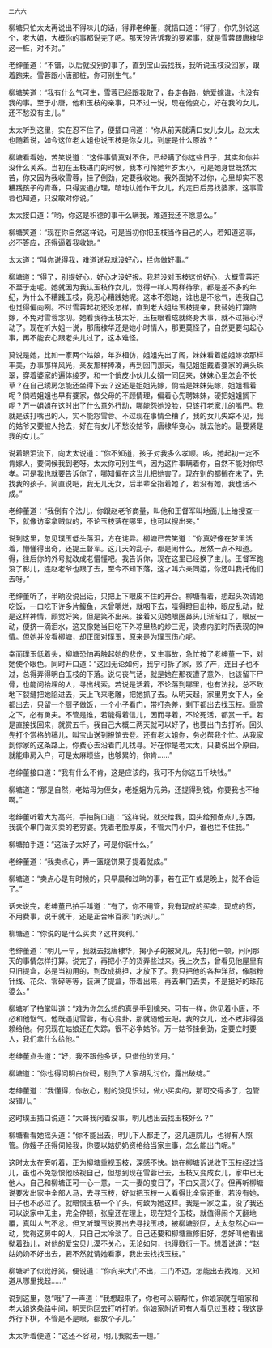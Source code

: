     二六六 

   柳塘只怕太太再说出不得味儿的话，得罪老绅董，就插口道：“得了，你先别说这个，老大姐，大概你的事都说完了吧。那天没告诉我的要紧事，就是雪蓉跟唐棣华这一桩，对不对。”

   老绅董道：“不错，以后就没别的事了，直到宝山去找我，我听说玉枝没回家，跟着跑来。雪蓉跟小唐那桩，你可别生气。”

   柳塘笑道：“我有什么气可生，雪蓉已经跟我散了，各走各路，她爱嫁谁，也没有我的事。至于小唐，他和玉枝的亲事，只不过一说，现在他变心，好在我的女儿，还不愁没有主儿。”

   太太听到这里，实在忍不住了，便插口问道：“你从前天就满口女儿女儿，赵太太也随着说，如今这位老大姐也说玉枝是你女儿，到底是什么原故？”

   柳塘看看她，苦笑说道：“这件事情真对不住，已经瞒了你这些日子，其实和你并没什么关系。当初在玉枝进门的时候，我本可怜她年岁太小，可是她身世既然太苦，你又因为我收雪蓉，挂了倒劲，定要我收她。我外面拗不过你，心里却实不忍糟践孩子的青春，只得变通办理，暗地认她作干女儿，约定日后另找婆家。这事雪蓉也知道，只没敢对你说。”

   太太接口道：“哟，你这是积德的事干么瞒我，难道我还不愿意么。”

   柳塘笑道：“现在你自然这样说，可是当初你把玉枝当作自己的人，若知道这事，必不答应，还得逼着我收她。”

   太太道：“叫你说得我，难道说我就没好心，拦你做好事。”

   柳塘道：“得了，别提好心，好心才没好报。我若没对玉枝这份好心，大概雪蓉还不至于走呢。她就因为我认玉枝作女儿，觉得一样人两样待承，都是差不多的年纪，为什么不糟践玉枝，竟忍心糟践她呢。这本不怨她，谁也是不忿气，连我自己也觉得偏向咧。不过雪蓉起初还没怎样，直到老大姐给玉枝提亲，我替她打算陪嫁，不免对雪蓉念叨。她看我待玉枝太好，玉枝眼看成就终身大事，就不过把心浮动了。现在听大姐一说，那唐棣华还是她小时情人，那更莫怪了，自然更要勾起心事，再不能安心跟老头儿过了，这本难怪。

   莫说是她，比如一家两个姑娘，年岁相仿，姐姐先出了阁，妹妹看着姐姐嫁妆那样丰美，办事那样风光，亲友那样捧凑，再到回门那天，看见姐姐戴着婆家的满头珠翠，穿着婆家的遍体绫罗，和一个俏皮小伙儿女婿一同回来，妹妹心里怎会不长草？在自己绣房怎能还坐得下去？这还是姐姐先嫁，倘若是妹妹先嫁，姐姐看着呢？倘若姐姐也早有婆家，做父母的不顾情理，偏着心先聘妹妹，硬把姐姐搁下呢？万一姐姐在这时出了什么意外行动，哪能怨她没脸，只该打老家儿的嘴巴。我就是该打嘴巴的人，实不能怨雪蓉。不过现在事情全糟了，我的女儿失踪不见，我的姑爷又要被人抢去，好在有女儿不愁没姑爷，唐棣华变心，就去他的。最要紧是我的女儿。”

   说着眼泪流下，向太太说道：“你不知道，孩子对我多么孝顺。咳，她起初一定不肯嫁人，要伺候我到老呀。太太你可别生气，因为这件事瞒着你，自然不能对你尽孝。可是我也就要告诉你了，哪知偏在这当儿把她害了。现在别的都搁在末了，先找我的孩子。简直说吧，我无儿无女，后半辈全指着她了，若没有她，我也活不成。”

   老绅董道：“我倒有个法儿，你跟赵老爷商量，叫他和王督军叫地面儿上给搜查一下，就像访案拿贼似的，不论玉枝落在哪里，也可以搜出来。”

   说到这里，忽见璞玉低头落泪，方在诧异。柳塘已苦笑道：“你真好像在梦里活着，懵懂得出奇，还提王督军。这几天的乱子，都是闹什么，居然一点不知道。得，往后你的外号就改成老懵懂吧。我告诉你，现在这里已经换了主儿。王督军跑没了影儿，连赵老爷也跟了去，至今不知下落，这才叫六亲同运，你还叫我托他们去呀。”

   老绅董听了，半晌没说出话，只把上下眼皮不住的开合。柳塘看着，想起头次请她吃饭，一口吃下许多片鳆鱼，未曾嚼烂，就咽下去，噎得瞪目出神，眼皮乱动，就是这样神情，颇觉好笑，但是笑不出来。接着又见她眼圈鼻头儿渐渐红了，眼皮一动，便挤一滴泪水，这又像她当日吃下外凉里热的炒三泥，烫疼内脏时所表现的神情。但她并没看柳塘，却正面对璞玉，原来是为璞玉伤心呢。

   幸而璞玉低着头，柳塘恐怕再触起她的悲伤，又生事故，急忙按了老绅董一下，对她使个眼色。同时开口道：“这回无论如何，我宁可拆了家，败了产，连日子也不过，总得弄得明白玉枝的下落。说句丧气话，就是她在那夜遭了意外，也该留下尸骨，也能问抬埋的人，寻出线索。若说是活着，不论落到哪里，也有法找，总不致地下裂缝把她陷进去，天上飞来老雕，把她抓了去。从明天起，家里男女下人，全都出去，只留一个厨子做饭，一个小子看门，带打杂差，剩下都出去找玉枝。重赏之下，必有勇夫。不管是谁，若能得着信儿，因而寻着，不论死活，都赏一千。若是直接找回来，就赏五千。我自己大概三两天就可以好了，也要出门去打听。回头先打个赏格的稿儿，叫宝山送到报馆去登。还有老大姐你，务必帮我个忙。从我家到你家的这条路上，你费心去沿着门儿找寻。好在你是老太太，只要说出个原由，就能串房入户，可是太麻烦些，也够累的，你肯……”

   老绅董接口道：“我有什么不肯，这是应该的，我可不为你这五千块钱。”

   柳塘道：“那是自然，老姑母为侄女，老姐姐为兄弟，还提得到钱，你要我也不给啊。”

   老绅董听着大为高兴，手拍胸口道：“这样说，就交给我，回头给预备点儿东西，我装个串门做买卖的老穷婆。凭着老脸厚皮，不管大门小户，谁也拦不住我。”

   柳塘拍手道：“这法子太好了，可是你装什么。”

   老绅董道：“我卖点心，弄一篮烧饼果子提着就成。”

   柳塘道：“卖点心是有时候的，只早晨和过晌的事，若在正午或是晚上，就不合适了。”

   话未说完，老绅董已拍手叫道：“有了，你不用管，我有现成的买卖，现成的货，不用费事，说干就干，还是正合串百家门的派儿。”

   柳塘道：“你说的是什么买卖？这样爽利。”

   老绅董道：“明儿一早，我就去找唐棣华，揭小子的被窝儿，先打他一顿，问问那天的事情怎样打算。说完了，再把小子的货弄些过来。我上次去，曾看见他屋里有只旧提盒，必是当初用的，到改成挑担，才放下了。我只把他的各种洋货，像脂粉针线、花朵、零碎等等，装满了提盒，带着出来，再去串门去卖，不是挺好的珠花婆么。”

   柳塘听了拍掌叫道：“难为你怎么想的真是手到擒来。可有一样，你见着小唐，不必和他怄气。他既遇见雪蓉，有心变卦，那就随他去吧。我的女儿，还不致非得强赖给他。何况现在姑娘还在失踪，很不必争姑爷。万一姑爷挂倒劲，定要立时要人，我们拿什么给他。”

   老绅董点头道：“好，我不跟他多话，只借他的货用。”

   柳塘道：“你也得问明白价码，别到了人家胡乱讨价，露出破绽。”

   老绅董道：“我懂得，你放心，别的没见识过，做小买卖的，那可交得多了，包管没错儿。”

   这时璞玉插口说道：“大哥我闲着没事，明儿也出去找玉枝好么？”

   柳塘看看她摇头道：“你不能出去，明儿下人都走了，这几道院儿，也得有人照管。你嫂子还得伺候我，你要以姑奶奶资格给当家主事，怎么能出门呢。”

   这时太太在旁听着，正为柳塘重视玉枝，深感不快。她在柳塘诉说收下玉枝经过当儿，虽也不免怨恨他歧视自己，但想到现在雪蓉已去，玉枝又变成女儿，家中已无他人，自己和柳塘正可一心一意，一夫一妻的度日了，不由又高兴了。但再听柳塘说要发出家中全部人马，去寻玉枝，好似把玉枝一人看得比全家还重，若没有她，日子也不必过了。就暗恨玉枝一个丫头，何致为她这样。我是一家之主，没了我还可以说家中无主，完全停顿，张皇还在理上，现在短个玉枝，就值得闹个天翻地覆，真叫人气不忿。但又听璞玉说要出去寻找玉枝，被柳塘驳回，太太忽然心中一动，觉得这房中的人，只自己太冷淡了。自己还要和柳塘重修旧好，怎好叫他看出拗着劲儿，对他的爱宝贝儿漠不关心，无论如何，也得敷衍一下。想着说道：“赵姑奶奶不好出去，要不然就请她看家，我出去找找玉枝。”

   柳塘听了似觉好笑，便说道：“你向来大门不出，二门不迈，怎能出去找她，又知道从哪里找起……”

   说到这里，忽“哦”了一声道：“我想起来了，你也可以帮帮忙，你娘家就在咱家和老大姐这条路中间，明天你回去打听打听。你娘家附近可有人看见过玉枝；我这是外行下棋，不管是不是眼，都放个子儿。”

   太太听着便道：“这还不容易，明儿我就去一趟。”

